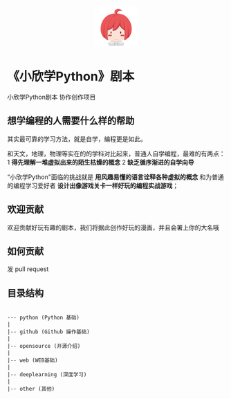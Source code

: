 <p align="center"><img width="100"src="https://github.com/XiaoxinLearnPython/readme/raw/master/assets/logo.jpg"></p>

# 《小欣学Python》剧本

小欣学Python剧本 协作创作项目


## 想学编程的人需要什么样的帮助

其实最可靠的学习方法，就是自学，编程更是如此。

和天文，地理，物理等实在的的学科对比起来，普通人自学编程，最难的有两点： 1 **得先理解一堆虚拟出来的陌生枯燥的概念** 2 **缺乏循序渐进的自学向导**

“小欣学Python"面临的挑战就是 **用风趣易懂的语言诠释各种虚拟的概念** 和为普通的编程学习爱好者 **设计出像游戏关卡一样好玩的编程实战游戏**；


## 欢迎贡献

欢迎贡献好玩有趣的剧本，我们将据此创作好玩的漫画，并且会署上你的大名哦

## 如何贡献

发 pull request

## 目录结构
```

--- python (Python 基础)
|
|-- github (Github 操作基础)
|
|-- opensource (开源介绍)
|
|-- web (WEB基础)
|
|-- deeplearning (深度学习)
|
|-- other (其他)

```
